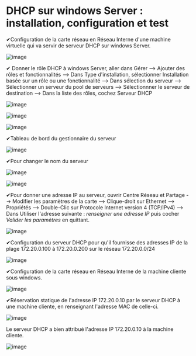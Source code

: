 # DHCP sur windows Server : installation, configuration et test

✔Configuration de la carte réseau en Réseau Interne d'une machine virtuelle qui va servir de serveur DHCP sur windows Server.

![image](https://github.com/techerbeatrice/DHCP_windows/assets/138071140/86ff4ad4-898a-4149-a9d7-aad5d082715c)

✔ Donner le rôle DHCP à windows Server, aller dans Gérer --> Ajouter des rôles et fonctionnalités --> Dans Type d'installation, sélectionner Installation basée sur un rôle ou une fonctionnalité --> Dans sélection du serveur --> Sélectionner un serveur du pool de serveurs --> Sélectionnner le serveur de destination --> Dans la liste des rôles, cochez Serveur DHCP

![image](https://github.com/techerbeatrice/DHCP_windows-server/assets/138071140/ec8351da-245a-4833-8db1-194e5bd42969)

![image](https://github.com/techerbeatrice/DHCP_windows-server/assets/138071140/f7ca0e84-ca36-486b-b004-5f5d728a6bbc)

![image](https://github.com/techerbeatrice/DHCP_windows-server/assets/138071140/5b670191-fc39-402c-9880-2bc5d9387fce)


✔Tableau de bord du gestionnaire du serveur

![image](https://github.com/techerbeatrice/DHCP_windows/assets/138071140/b329e517-c561-477b-92ba-e664e932d9e7)

✔Pour changer le nom du serveur 

![image](https://github.com/techerbeatrice/DHCP_windows/assets/138071140/25027ca0-f07e-4165-9b14-9e89ca437e10)

![image](https://github.com/techerbeatrice/DHCP_windows/assets/138071140/37dc76b1-339f-40ec-8930-d409a57690d1)

✔Pour donner une adresse IP au serveur, ouvrir Centre Réseau et Partage --> Modifier les paramètres de la carte --> Clique-droit sur Ethernet --> Propriétés --> Double-Clic sur Protocole Internet version 4 (TCP/IPv4) --> Dans Utiliser l'adresse suivante : _renseigner une adresse IP_ puis cocher _Valider les paramètres_ en quittant.

![image](https://github.com/techerbeatrice/DHCP_windows/assets/138071140/707ff9bc-eea1-43d2-9ca4-1c3cc22b07b8)

✔Configuration du serveur DHCP pour qu'il fournisse des adresses IP de la plage 172.20.0.100 à 172.20.0.200 sur le réseau 172.20.0.0/24

![image](https://github.com/techerbeatrice/DHCP_windows/assets/138071140/59144dfb-a6b2-4c4a-9d38-37b784cd8d2b)

✔Configuration de la carte réseau en Réseau Interne de la machine cliente sous windows.

![image](https://github.com/techerbeatrice/DHCP_windows/assets/138071140/60dcc39e-9fed-45b8-8e58-69c47432fd54)

✔Réservation statique de l'adresse IP 172.20.0.10 par le serveur DHCP à une machine cliente, en renseignant l'adresse MAC de celle-ci.

![image](https://github.com/techerbeatrice/DHCP_windows/assets/138071140/37eb82e3-45f9-4f47-83a8-c6077ed66179)

Le serveur DHCP a bien attribué l'adresse IP 172.20.0.10 à la machine cliente.

![image](https://github.com/techerbeatrice/DHCP_windows-server/assets/138071140/ee24476f-9ea3-44b9-b170-c5126d5b1b8e)




